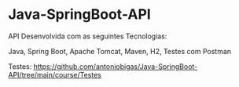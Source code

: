# Java-SpringBoot-API


API Desenvolvida com as seguintes Tecnologias:

Java, Spring Boot, Apache Tomcat, Maven, H2, Testes com Postman


Testes: https://github.com/antoniobigas/Java-SpringBoot-API/tree/main/course/Testes
 
 
 
